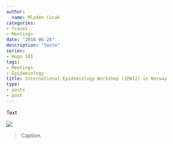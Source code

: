 ```yaml
---
author:
  name: Mladen Cucak
categories:
- Travel
- Meetings
date: "2018-06-28"
description: "teste"
series:
- Hugo 101
tags:
- Meetings
- Epidemiology
title: International Epidemiology Workshop (IEW12) in Norway
type:
- posts
- post
---
```


Text


![](/img/posts/iew12-0.jpg)

> Caption.
 
